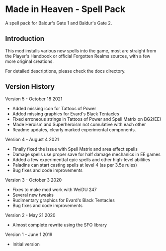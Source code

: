 # Made in Heaven - Spell Pack
A spell pack for Baldur's Gate 1 and Baldur's Gate 2.


## Introduction

This mod installs various new spells into the game, most are straight from
the Player's Handbook or official Forgotten Realms sources, with a few more
original creations.

For detailed descriptions, please check the docs directory.


## Version History

Version 5 - October 18 2021
- Added missing icon for Tattoos of Power
- Added missing graphics for Evard's Black Tentacles
- Fixed erroneous strings in Tattoos of Power and Spell Matrix on BG2(EE)
- Made Heroism and Superheroism not cumulative with each other
- Readme updates, clearly marked experimental components.

Version 4 - August 4 2021
- Finally fixed the issue with Spell Matrix and area effect spells
- Damage spells use proper save for half damage mechanics in EE games
- Added a few experimenttal epic spells and other high-level abilities
- Paladins can start casting spells at level 4 (as per 3.5e rules)
- Bug fixes and code improvements

Version 3 - October 3 2020
- Fixes to make mod work with WeiDU 247
- Several new tweaks
- Rudimentary graphics for Evard's Black Tentacles
- Bug fixes and code improvements

Version 2 - May 21 2020
- Almost complete rewrite using the SFO library

Version 1 - June 1 2019
- Initial version
